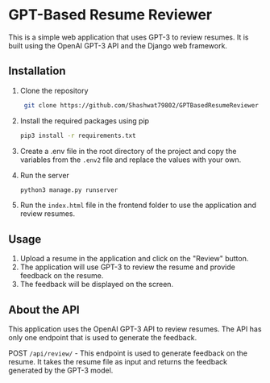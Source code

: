 # GPT-Based Resume Reviewer

This is a simple web application that uses GPT-3 to review resumes. It is built using the OpenAI GPT-3 API and the Django web framework.

## Installation

1. Clone the repository

   ```bash
    git clone https://github.com/Shashwat79802/GPTBasedResumeReviewer
    ```

2. Install the required packages using pip

    ```bash
    pip3 install -r requirements.txt
    ```

3. Create a .env file in the root directory of the project and copy the variables from the `.env2` file and replace the values with your own.

4. Run the server

    ```bash
    python3 manage.py runserver
    ```

5. Run the `index.html` file in the frontend folder to use the application and review resumes.

## Usage

1. Upload a resume in the application and click on the "Review" button.
2. The application will use GPT-3 to review the resume and provide feedback on the resume.
3. The feedback will be displayed on the screen.

## About the API

This application uses the OpenAI GPT-3 API to review resumes. The API has only one endpoint that is used to generate the feedback.

POST `/api/review/` - This endpoint is used to generate feedback on the resume. It takes the resume file as input and returns the feedback generated by the GPT-3 model.